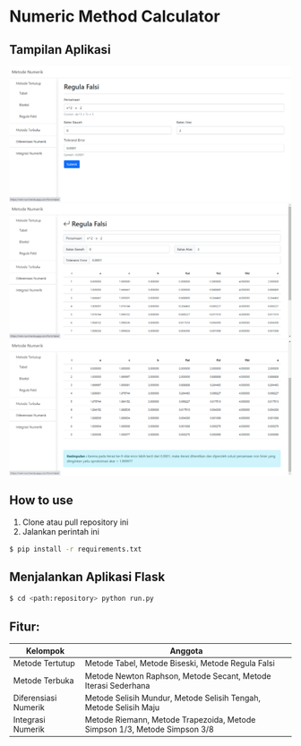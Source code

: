 # Numeric Method Calculator

## Tampilan Aplikasi

![](/design/design-input-form.PNG)
![](/design/design-result-1.PNG)
![](/design/design-result-2.PNG)

## How to use

1. Clone atau pull repository ini
2. Jalankan perintah ini

```bash
$ pip install -r requirements.txt
```

## Menjalankan Aplikasi Flask

```bash
$ cd <path:repository> python run.py
```

## Fitur:

<table>
  <thead>
    <tr>
      <th> Kelompok </th>
      <th> Anggota </th>
    <tr>
  </thead>
  <tbody>
    <tr>
      <td>Metode Tertutup</td>
      <td>Metode Tabel, Metode Biseski, Metode Regula Falsi</td>
    </tr>
    <tr>
      <td>Metode Terbuka</td>
      <td>Metode Newton Raphson, Metode Secant, Metode Iterasi Sederhana</td>
    </tr>
    <tr>
      <td>Diferensiasi Numerik</td>
      <td>Metode Selisih Mundur, Metode Selisih Tengah, Metode Selisih Maju</td>
    </tr>
    <tr>
      <td>Integrasi Numerik</td>
      <td>Metode Riemann, Metode Trapezoida, Metode Simpson 1/3, Metode Simpson 3/8</td>
    </tr>
  <tbody>
</table>


